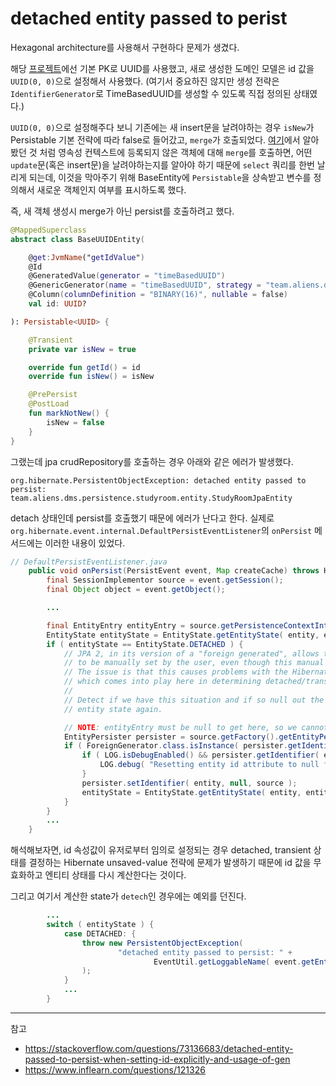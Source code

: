 # detached entity passed to perist

Hexagonal architecture를 사용해서 구현하다 문제가 생겼다.

해당 [프로젝트](https://github.com/team-aliens)에선 기본 PK로 UUID를 사용했고, 새로 생성한 도메인 모델은 id 값을 `UUID(0, 0)`으로 설정해서 사용했다. (여기서 중요하진 않지만 생성 전략은 `IdentifierGenerator`로 TimeBasedUUID를 생성할 수 있도록 직접 정의된 상태였다.)

`UUID(0, 0)`으로 설정해주다 보니 기존에는 새 insert문을 날려야하는 경우 `isNew`가 Persistable 기본 전략에 따라 false로 들어갔고, `merge`가 호출되었다. [여기](./Persistable.md)에서 알아봤던 것 처럼 영속성 컨텍스트에 등록되지 않은 객체에 대해 `merge`를 호출하면, 어떤 `update`문(혹은 insert문)을 날려야하는지를 알아야 하기 때문에 `select` 쿼리를 한번 날리게 되는데, 이것을 막아주기 위해 BaseEntity에 `Persistable`을 상속받고 변수를 정의해서 새로운 객체인지 여부를 표시하도록 했다. 

즉, 새 객체 생성시 merge가 아닌 persist를 호출하려고 했다.

```kotlin
@MappedSuperclass
abstract class BaseUUIDEntity(

    @get:JvmName("getIdValue")
    @Id
    @GeneratedValue(generator = "timeBasedUUID")
    @GenericGenerator(name = "timeBasedUUID", strategy = "team.aliens.dms.persistence.TimeBasedUUIDGenerator")
    @Column(columnDefinition = "BINARY(16)", nullable = false)
    val id: UUID?

): Persistable<UUID> {

    @Transient
    private var isNew = true

    override fun getId() = id
    override fun isNew() = isNew

    @PrePersist
    @PostLoad
    fun markNotNew() {
        isNew = false
    }
}
```

그랬는데 jpa crudRepository를 호출하는 경우 아래와 같은 에러가 발생했다.

```
org.hibernate.PersistentObjectException: detached entity passed to persist: team.aliens.dms.persistence.studyroom.entity.StudyRoomJpaEntity
```

detach 상태인데 persist를 호출했기 때문에 에러가 난다고 한다. 실제로 `org.hibernate.event.internal.DefaultPersistEventListener`의 `onPersist` 메서드에는 이러한 내용이 있었다.

```java
// DefaultPersistEventListener.java
	public void onPersist(PersistEvent event, Map createCache) throws HibernateException {
		final SessionImplementor source = event.getSession();
		final Object object = event.getObject();

        ...

		final EntityEntry entityEntry = source.getPersistenceContextInternal().getEntry( entity );
		EntityState entityState = EntityState.getEntityState( entity, entityName, entityEntry, source, true );
		if ( entityState == EntityState.DETACHED ) {
			// JPA 2, in its version of a "foreign generated", allows the id attribute value
			// to be manually set by the user, even though this manual value is irrelevant.
			// The issue is that this causes problems with the Hibernate unsaved-value strategy
			// which comes into play here in determining detached/transient state.
			//
			// Detect if we have this situation and if so null out the id value and calculate the
			// entity state again.

			// NOTE: entityEntry must be null to get here, so we cannot use any of its values
			EntityPersister persister = source.getFactory().getEntityPersister( entityName );
			if ( ForeignGenerator.class.isInstance( persister.getIdentifierGenerator() ) ) {
				if ( LOG.isDebugEnabled() && persister.getIdentifier( entity, source ) != null ) {
					LOG.debug( "Resetting entity id attribute to null for foreign generator" );
				}
				persister.setIdentifier( entity, null, source );
				entityState = EntityState.getEntityState( entity, entityName, entityEntry, source, true );
			}
		}
        ...
    }
```

해석해보자면, id 속성값이 유저로부터 임의로 설정되는 경우 detached, transient 상태를 결정하는 Hibernate unsaved-value 전략에 문제가 발생하기 때문에 id 값을 무효화하고 엔티티 상태를 다시 계산한다는 것이다.

그리고 여기서 계산한 state가 `detech`인 경우에는 예외를 던진다.

```java
        ...
		switch ( entityState ) {
			case DETACHED: {
				throw new PersistentObjectException(
						"detached entity passed to persist: " +
								EventUtil.getLoggableName( event.getEntityName(), entity )
				);
			}
            ...
        }
```


---
참고 
- https://stackoverflow.com/questions/73136683/detached-entity-passed-to-persist-when-setting-id-explicitly-and-usage-of-gen
- https://www.inflearn.com/questions/121326
